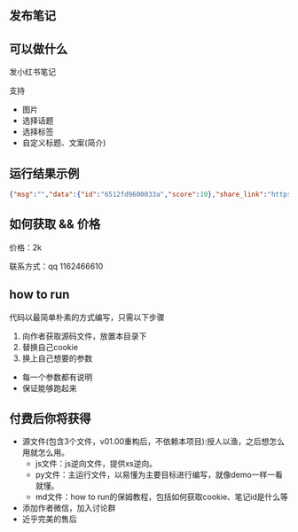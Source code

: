 ## 发布笔记

## 可以做什么
发小红书笔记

支持 
- 图片
- 选择话题
- 选择标签
- 自定义标题、文案(简介)

 
## 运行结果示例
```json
{"msg":"","data":{"id":"6512fd9600033a","score":10},"share_link":"https://www.xiaohongshu.com/discovery/item/6512f001f03c33a","business_bind_results":[],"result":0,"success":true}

```

## 如何获取 && 价格

价格：2k

联系方式：qq 1162466610

## how to run
代码以最简单朴素的方式编写，只需以下步骤
1. 向作者获取源码文件，放置本目录下
2. 替换自己cookie
3. 换上自己想要的参数

- 每一个参数都有说明
- 保证能够跑起来


## 付费后你将获得
  - 源文件(包含3个文件，v01.00重构后，不依赖本项目):授人以渔，之后想怎么用就怎么用。
    - js文件：js逆向文件，提供xs逆向。
    - py文件：主运行文件，以易懂为主要目标进行编写，就像demo一样一看就懂。
    - md文件：how to run的保姆教程，包括如何获取cookie、笔记id是什么等
  - 添加作者微信，加入讨论群
  - 近乎完美的售后